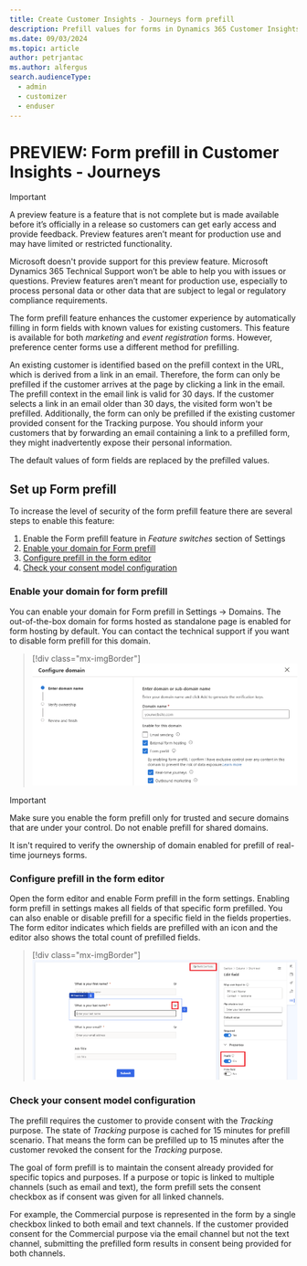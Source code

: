 ```yaml
---
title: Create Customer Insights - Journeys form prefill
description: Prefill values for forms in Dynamics 365 Customer Insights - Journeys.
ms.date: 09/03/2024
ms.topic: article
author: petrjantac
ms.author: alfergus
search.audienceType: 
  - admin
  - customizer
  - enduser
---
```


# PREVIEW: Form prefill in Customer Insights - Journeys

> [!IMPORTANT]
> A preview feature is a feature that is not complete but is made available before it’s officially in a release so customers can get early access and provide feedback. Preview features aren’t meant for production use and may have limited or restricted functionality.
>
> Microsoft doesn't provide support for this preview feature. Microsoft Dynamics 365 Technical Support won’t be able to help you with issues or questions. Preview features aren’t meant for production use, especially to process personal data or other data that are subject to legal or regulatory compliance requirements.

The form prefill feature enhances the customer experience by automatically filling in form fields with known values for existing customers. This feature is available for both *marketing* and *event registration* forms. However, preference center forms use a different method for prefilling.

An existing customer is identified based on the prefill context in the URL, which is derived from a link in an email. Therefore, the form can only be prefilled if the customer arrives at the page by clicking a link in the email. The prefill context in the email link is valid for 30 days. If the customer selects a link in an email older than 30 days, the visited form won't be prefilled. Additionally, the form can only be prefilled if the existing customer provided consent for the Tracking purpose. You should inform your customers that by forwarding an email containing a link to a prefilled form, they might inadvertently expose their personal information.

The default values of form fields are replaced by the prefilled values.

## Set up Form prefill

To increase the level of security of the form prefill feature there are several steps to enable this feature:

1. Enable the Form prefill feature in *Feature switches* section of Settings
1. [Enable your domain for Form prefill](#enable-your-domain-for-form-prefill)
1. [Configure prefill in the form editor](#configure-prefill-in-the-form-editor)
1. [Check your consent model configuration](#check-your-consent-model-configuration)

### Enable your domain for form prefill

You can enable your domain for Form prefill in Settings -> Domains. The out-of-the-box domain for forms hosted as standalone page is enabled for form hosting by default. You can contact the technical support if you want to disable form prefill for this domain.
  
> [!div class="mx-imgBorder"]
> ![Fetch styles from your website using Copilot.](media/real-time-marketing-enable-prefill-for-domain.png)

> [!IMPORTANT]
> Make sure you enable the form prefill only for trusted and secure domains that are under your control. Do not enable prefill for shared domains.

It isn't required to verify the ownership of domain enabled for prefill of real-time journeys forms.

### Configure prefill in the form editor

Open the form editor and enable Form prefill in the form settings. Enabling form prefill in settings makes all fields of that specific form prefilled. You can also enable or disable prefill for a specific field in the fields properties. The form editor indicates which fields are prefilled with an icon and the editor also shows the total count of prefilled fields.

> [!div class="mx-imgBorder"]
> ![Fetch styles from your website using Copilot.](media/real-time-marketing-configure-form-prefill.png)

### Check your consent model configuration

The prefill requires the customer to provide consent with the *Tracking* purpose. The state of *Tracking* purpose is cached for 15 minutes for prefill scenario. That means the form can be prefilled up to 15 minutes after the customer revoked the consent for the *Tracking* purpose.

The goal of form prefill is to maintain the consent already provided for specific topics and purposes. If a purpose or topic is linked to multiple channels (such as email and text), the form prefill sets the consent checkbox as if consent was given for all linked channels.

For example, the Commercial purpose is represented in the form by a single checkbox linked to both email and text channels. If the customer provided consent for the Commercial purpose via the email channel but not the text channel, submitting the prefilled form results in consent being provided for both channels.
